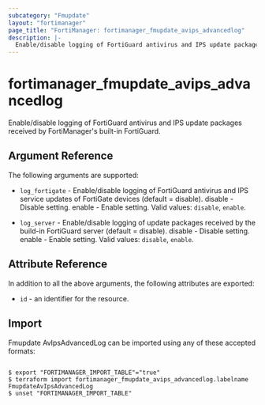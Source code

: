 ```yaml
---
subcategory: "Fmupdate"
layout: "fortimanager"
page_title: "FortiManager: fortimanager_fmupdate_avips_advancedlog"
description: |-
  Enable/disable logging of FortiGuard antivirus and IPS update packages received by FortiManager's built-in FortiGuard.
---
```


# fortimanager_fmupdate_avips_advancedlog
Enable/disable logging of FortiGuard antivirus and IPS update packages received by FortiManager's built-in FortiGuard.

## Argument Reference


The following arguments are supported:


* `log_fortigate` - Enable/disable logging of FortiGuard antivirus and IPS service updates of FortiGate devices (default = disable). disable - Disable setting. enable - Enable setting. Valid values: `disable`, `enable`.

* `log_server` - Enable/disable logging of update packages received by the build-in FortiGuard server (default = disable). disable - Disable setting. enable - Enable setting. Valid values: `disable`, `enable`.



## Attribute Reference

In addition to all the above arguments, the following attributes are exported:
* `id` - an identifier for the resource.

## Import

Fmupdate AvIpsAdvancedLog can be imported using any of these accepted formats:
```

$ export "FORTIMANAGER_IMPORT_TABLE"="true"
$ terraform import fortimanager_fmupdate_avips_advancedlog.labelname FmupdateAvIpsAdvancedLog
$ unset "FORTIMANAGER_IMPORT_TABLE"
```

